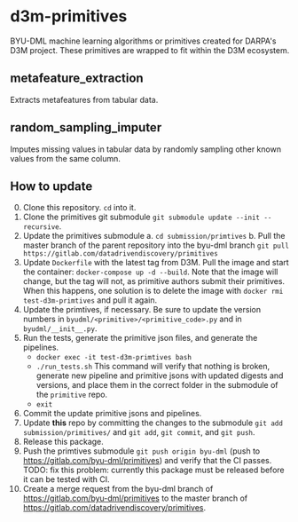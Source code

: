 # d3m-primitives

BYU-DML machine learning algorithms or primitives created for DARPA's D3M project.
These primitives are wrapped to fit within the D3M ecosystem.

## metafeature_extraction

Extracts metafeatures from tabular data.

## random_sampling_imputer

Imputes missing values in tabular data by randomly sampling other known values from the same column.

## How to update
0. Clone this repository. `cd` into it.
1. Clone the primitives git submodule `git submodule update --init --recursive`.
2. Update the primitives submodule
    a. `cd submission/primtives`
    b. Pull the master branch of the parent repository into the byu-dml branch `git pull https://gitlab.com/datadrivendiscovery/primitives`
3. Update `Dockerfile` with the latest tag from D3M. Pull the image and start the container: `docker-compose up -d --build`. Note that the image will change, but the tag will not, as primitive authors submit their primitives. When this happens, one solution is to delete the image with `docker rmi test-d3m-primtives` and pull it again.
4. Update the primtives, if necessary. Be sure to update the version numbers in `byudml/<primitive>/<primitive_code>.py` and in `byudml/__init__.py`.
5. Run the tests, generate the primitive json files, and generate the pipelines.
    * `docker exec -it test-d3m-primtives bash`
    * `./run_tests.sh` This command will verify that nothing is broken, generate new pipeline and primitive jsons with updated digests and versions, and place them in the correct folder in the submodule of the `primitive` repo.
    * `exit`
6. Commit the update primitive jsons and pipelines.
7. Update **this** repo by committing the changes to the submodule `git add submission/primitives/` and `git add`, `git commit`, and `git push`.
8. Release this package.
9. Push the primtives submodule `git push origin byu-dml` (push to https://gitlab.com/byu-dml/primitives) and verify that the CI passes.
TODO: fix this problem: currently this package must be released before it can be tested with CI.
10. Create a merge request from the byu-dml branch of https://gitlab.com/byu-dml/primitives to the master branch of https://gitlab.com/datadrivendiscovery/primitives.
